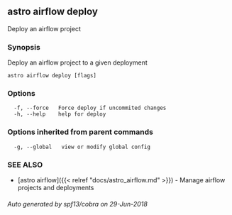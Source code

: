 ## astro airflow deploy

Deploy an airflow project

### Synopsis

Deploy an airflow project to a given deployment

```
astro airflow deploy [flags]
```

### Options

```
  -f, --force   Force deploy if uncommited changes
  -h, --help    help for deploy
```

### Options inherited from parent commands

```
  -g, --global   view or modify global config
```

### SEE ALSO

* [astro airflow]({{< relref "docs/astro_airflow.md" >}})	 - Manage airflow projects and deployments

###### Auto generated by spf13/cobra on 29-Jun-2018
